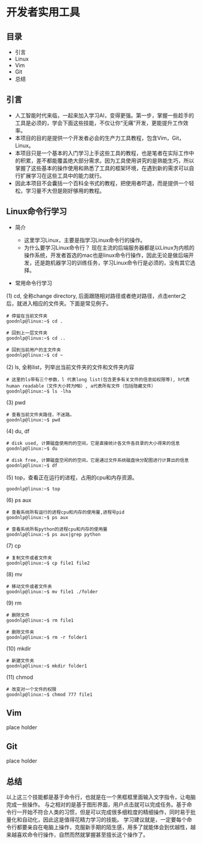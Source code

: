 # 开发者实用工具


## 目录
* 引言
* Linux
* Vim
* Git
* 总结

## 引言
* 人工智能时代来临，一起来加入学习AI，变得更强。第一步，掌握一些趁手的工具是必须的，学会下面这些技能，不仅让你“无痛”开发，更能提升工作效率。
* 本项目的目的是提供一个开发者必会的生产力工具教程，包含Vim，Git，Linux。
* 本项目只是一个基本的入门学习上手这些工具的教程，也是笔者在实际工作中的积累，差不都能覆盖绝大部分需求。因为工具使用讲究的是熟能生巧，所以掌握了这些基本的操作使用和熟悉了工具的框架环境，在遇到新的需求可以自行扩展学习在这些工具中的能力就行。
* 因此本项目不会囊括一个百科全书式的教程，把使用者吓退，而是提供一个轻松，学习量不大但是刚好够用的教程。




## Linux命令行学习

* 简介
    * 这里学习Linux，主要是指学习Linux命令行的操作。
    * 为什么要学习Linux命令行？ 现在主流的后端服务器都是以Linux为内核的操作系统，开发者首选的mac也是linux命令行操作，因此无论是做后端开发，还是跑机器学习的训练任务，学习Linux命令行是必须的，没有其它选择。

* 常用命令行学习

(1) cd, 全称change directory, 后面跟随相对路径或者绝对路径，点击enter之后，就进入相应的文件夹。下面是常见例子。<br />
    
```console
# 停留在当前文件夹
goodnlp@linux:~$ cd .
```
    
```console
# 回到上一层文件夹
goodnlp@linux:~$ cd ..
```

    
```console
# 回到当前用户的主文件夹
goodnlp@linux:~$ cd ~
```

(2) ls, 全称list，列举出当前文件夹的文件和文件夹内容
    
```console
# 这里的ls带有三个参数，l 代表long list(包含更多有关文件的信息如权限等), h代表human readable（文件大小转为MB）, a代表所有文件（包括隐藏文件）
goodnlp@linux:~$ ls -lha
```

(3) pwd
    
```console
# 查看当前文件夹路径，不迷路。
goodnlp@linux:~$ pwd
```

(4) du, df

    
```console
# disk used, 计算磁盘使用的的空间，它是直接统计各文件各目录的大小得来的信息
goodnlp@linux:~$ du
```

```console
# disk free, 计算磁盘空闲的的空间，它是通过文件系统磁盘块分配图进行计算出的信息
goodnlp@linux:~$ df
```


(5) top，查看正在运行的进程，占用的cpu和内存资源。
    
```console
goodnlp@linux:~$ top
```

(6) ps aux
 
```console
# 查看系统所有运行的进程cpu和内存的使用量,进程号pid
goodnlp@linux:~$ ps aux
```

```console
# 查看系统所有python的进程cpu和内存的使用量
goodnlp@linux:~$ ps aux|grep python
```


(7) cp

```console
# 复制文件或者文件夹
goodnlp@linux:~$ cp file1 file2
```

(8) mv
```console
# 移动文件或者文件夹
goodnlp@linux:~$ mv file1 ./folder
```

(9) rm
```console
# 删除文件
goodnlp@linux:~$ rm file1
```

```console
# 删除文件夹
goodnlp@linux:~$ rm -r folder1
```

(10) mkdir

```console
# 新建文件夹
goodnlp@linux:~$ mkdir folder1
```

(11) chmod

```console
# 改变对一个文件的权限
goodnlp@linux:~$ chmod 777 file1
```


## Vim
place holder

## Git
place holder


## 总结

以上这三个技能都是基于命令行，也就是在一个黑框框里面输入文字指令，让电脑完成一些操作。
与之相对的是基于图形界面，用户点击就可以完成任务。基于命令行一开始不符合人类的习惯，但是可以完成很多细粒度的精细操作，同时易于批量化和自动化，因此这是值得花精力学习的技能。
学习建议就是，一定要每个命令行都要亲自在电脑上操作，克服新手期的陌生感，用多了就能体会到优越性，越来越喜欢命令行操作，自然而然就掌握甚至擅长这个操作了。

